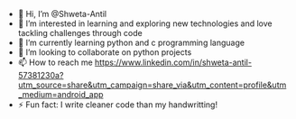 - 👋 Hi, I’m @Shweta-Antil
- 👀 I’m interested in learning and exploring new technologies and love tackling challenges through code
- 🌱 I’m currently learning python and c programming language 
- 💞️ I’m looking to collaborate on python projects
- 📫 How to reach me https://www.linkedin.com/in/shweta-antil-57381230a?utm_source=share&utm_campaign=share_via&utm_content=profile&utm_medium=android_app
- ⚡ Fun fact: I write cleaner code than my handwritting!

<!---
Shweta-Antil/Shweta-Antil is a ✨ special ✨ repository because its `README.md` (this file) appears on your GitHub profile.
You can click the Preview link to take a look at your changes.
--->

